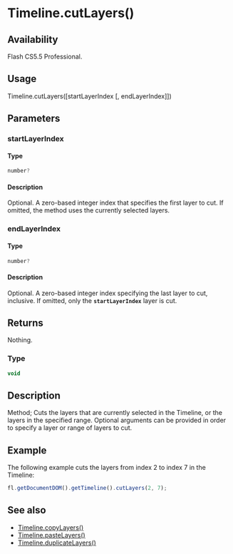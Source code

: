 # Timeline.cutLayers()

## Availability

Flash CS5.5 Professional.

## Usage

Timeline.cutLayers([startLayerIndex [, endLayerIndex]])

## Parameters

### **startLayerIndex**

#### Type

```typescript
number?
```

#### Description

Optional. A zero-based integer index that specifies the first layer to cut. If omitted, the method uses the currently selected layers.

### **endLayerIndex**

#### Type

```typescript
number?
```

#### Description

Optional. A zero-based integer index specifying the last layer to cut, inclusive. If omitted, only the **`startLayerIndex`** layer is cut.

## Returns

Nothing.

### Type

```typescript
void
```

## Description

Method; Cuts the layers that are currently selected in the Timeline, or the layers in the specified range. Optional arguments can be provided in order to specify a layer or range of layers to cut.

## Example

The following example cuts the layers from index 2 to index 7 in the Timeline:

```javascript
fl.getDocumentDOM().getTimeline().cutLayers(2, 7);
```

## See also

- [Timeline.copyLayers()](../Timeline_object/Timeline7.md)
- [Timeline.pasteLayers()](../Timeline_object/Timeline35.md)
- [Timeline.duplicateLayers()](../Timeline_object/Timeline17.md)
